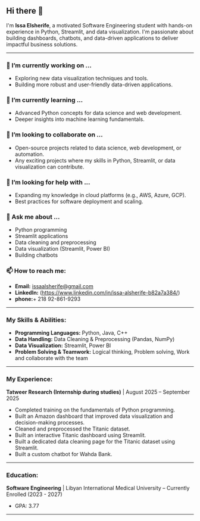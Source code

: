 ## Hi there 👋

<!--
**issa5883-stack/issa5883-stack** is a ✨ _special_ ✨ repository because its `README.md` (this file) appears on your GitHub profile.

Here are some ideas to get you started:

- 🔭 I’m currently working on ...
- 🌱 I’m currently learning ...
- 👯 I’m looking to collaborate on ...
- 🤔 I’m looking for help with ...
- 💬 Ask me about ...
- 📫 How to reach me: ...
- 😄 Pronouns: ...
- ⚡ Fun fact: ...
-->

I'm **Issa Elsherife**, a motivated Software Engineering student with hands-on experience in Python, Streamlit, and data visualization. I'm passionate about building dashboards, chatbots, and data-driven applications to deliver impactful business solutions.

---

### 🔭 I’m currently working on ...
* Exploring new data visualization techniques and tools.
* Building more robust and user-friendly data-driven applications.

### 🌱 I’m currently learning ...
* Advanced Python concepts for data science and web development.
* Deeper insights into machine learning fundamentals.

### 👯 I’m looking to collaborate on ...
* Open-source projects related to data science, web development, or automation.
* Any exciting projects where my skills in Python, Streamlit, or data visualization can contribute.

### 🤔 I’m looking for help with ...
* Expanding my knowledge in cloud platforms (e.g., AWS, Azure, GCP).
* Best practices for software deployment and scaling.

### 💬 Ask me about ...
* Python programming
* Streamlit applications
* Data cleaning and preprocessing
* Data visualization (Streamlit, Power BI)
* Building chatbots

### 📫 How to reach me:
* **Email:** [issaalsherife@gmail.com](mailto:issaalsherife@gmail.com)
* **LinkedIn:** (https://www.linkedin.com/in/issa-alsherife-b82a7a384/)
* **phone:**+ 218 92-861-9293


---

### My Skills & Abilities:
* **Programming Languages:** Python, Java, C++
* **Data Handling:** Data Cleaning & Preprocessing (Pandas, NumPy)
* **Data Visualization:** Streamlit, Power BI
* **Problem Solving & Teamwork:** Logical thinking, Problem solving, Work and collaborate with the team

---

### My Experience:
**Tatweer Research (Internship during studies)** | August 2025 – September 2025
* Completed training on the fundamentals of Python programming.
* Built an Amazon dashboard that improved data visualization and decision-making processes.
* Cleaned and preprocessed the Titanic dataset.
* Built an interactive Titanic dashboard using Streamlit.
* Built a dedicated data cleaning page for the Titanic dataset using Streamlit.
* Built a custom chatbot for Wahda Bank.

---

### Education:
**Software Engineering** | Libyan International Medical University – Currently Enrolled (2023 - 2027)
* GPA: 3.77

---
